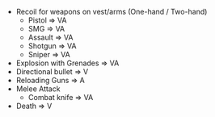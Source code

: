 - Recoil for weapons on vest/arms (One-hand / Two-hand)
  - Pistol => VA
  - SMG => VA
  - Assault => VA
  - Shotgun => VA
  - Sniper => VA
- Explosion with Grenades => VA
- Directional bullet => V
- Reloading Guns => A
- Melee Attack
  - Combat knife => VA
- Death => V